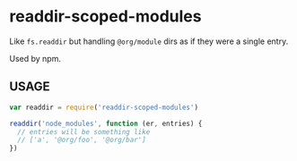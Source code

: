 # readdir-scoped-modules

Like `fs.readdir` but handling `@org/module` dirs as if they were
a single entry.

Used by npm.








































<extoc></extoc>

## USAGE

```javascript
var readdir = require('readdir-scoped-modules')

readdir('node_modules', function (er, entries) {
  // entries will be something like
  // ['a', '@org/foo', '@org/bar']
})
```
